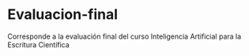 # Evaluacion-final
Corresponde a la evaluación final del curso Inteligencia Artificial para la Escritura Científica

